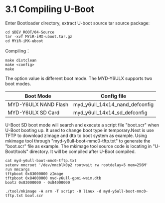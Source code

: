# 3.1 Compiling U-Boot

Enter Bootloader directory, extract U-boot source tar source package:

```
cd $DEV_ROOT/04-Source
tar -xvf MYiR-iMX-uboot.tar.gz
cd MYiR-iMX-uboot
```

Compiling：
 
```
make distclean 
make <config>
make
```

The <config> option value is different boot mode. The MYD-Y6ULX supports two boot modes.

Boot Mode | Config file
-------- | --------
MYD-Y6ULX NAND Flash | myd_y6ull_14x14_nand_defconfig
MYD-Y6ULX SD Card | myd_y6ull_14x14_sd_defconfig

U-Boot SD boot mode will search and execute a script file "boot.scr" when U-Boot booting up. It used to change boot type in temporary.Next is use TFTP to download zImage and dtb to boot system as example. Using mkimage tool through "myd-y6ull-boot-mmc0-tftp.txt" to generate the "boot.scr" file as example. The mkimage tool source code is locating in "U-Boot/tools" directory. It will be compiled after U-Boot compiled.

```
cat myd-y6ull-boot-mmc0-tftp.txt
setenv mmcroot '/dev/mmcblk0p2 rootwait rw rootdelay=5 mem=256M'
run mmcargs
tftpboot 0x83000000 zImage
tftpboot 0x84000000 myd-y6ull-gpmi-weim.dtb
bootz 0x83000000 - 0x84000000

./tool/mkimage -A arm -T script -O linux -d myd-y6ull-boot-mmc0-tftp.txt boot.scr
```
